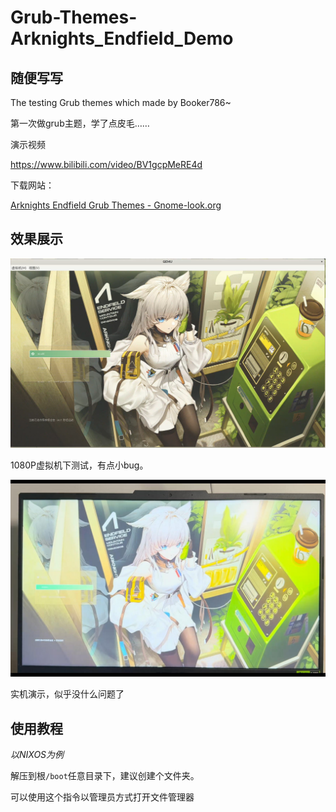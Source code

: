# Grub-Themes-Arknights_Endfield_Demo
## 随便写写

The testing Grub themes which made by Booker786~

第一次做grub主题，学了点皮毛……

演示视频

https://www.bilibili.com/video/BV1gcpMeRE4d

下载网站：

[Arknights Endfield Grub Themes - Gnome-look.org](https://www.gnome-look.org/p/2199512)

## 效果展示

![display4](.\展示图\Arknights_Endfield_Demo1.png)

1080P虚拟机下测试，有点小bug。

![Arknights_Endfield_Demo2](.\展示图\Arknights_Endfield_Demo2.jpg)

实机演示，似乎没什么问题了

## 使用教程

*以NIXOS为例*

解压到根`/boot`任意目录下，建议创建个文件夹。

可以使用这个指令以管理员方式打开文件管理器

```

```


